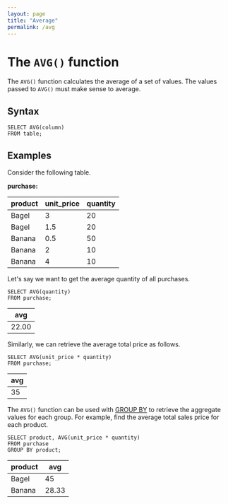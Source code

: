 ```yaml
---
layout: page
title: "Average"
permalink: /avg
---
```


# The `AVG()` function
The `AVG()` function calculates the average of a set of values. The values passed to `AVG()` must make sense to average.

## Syntax
```
SELECT AVG(column)
FROM table;
```

## Examples
Consider the following table.

**purchase:**

| product | unit_price | quantity |
| ------- | ----- | -------- |
| Bagel | 3 | 20 |
| Bagel | 1.5 | 20 |
| Banana | 0.5 | 50 |
| Banana | 2 | 10 |
| Banana | 4 | 10 | 

Let's say we want to get the average quantity of all purchases.
```
SELECT AVG(quantity)
FROM purchase;
```

| avg |
| --- |
| 22.00 |

Similarly, we can retrieve the average total price as follows.
```
SELECT AVG(unit_price * quantity)
FROM purchase;
```

| avg |
| --- |
| 35 |

The `AVG()` function can be used with [GROUP BY](Group_By.md) to retrieve the aggregate values for each group. For example, find the average total sales price for each product.
```
SELECT product, AVG(unit_price * quantity)
FROM purchase
GROUP BY product;
```

| product | avg |
| ------- | --- |
| Bagel | 45 |
| Banana | 28.33 |